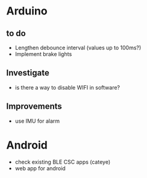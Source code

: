 # Arduino
## to do
* Lengthen debounce interval (values up to 100ms?)
* Implement brake lights

## Investigate
* is there a way to disable WIFI in software?

## Improvements
* use IMU for alarm

# Android
* check existing BLE CSC apps (cateye)
* web app for android
